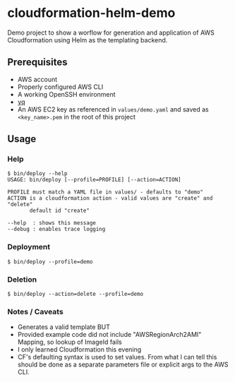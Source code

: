 # cloudformation-helm-demo

Demo project to show a worflow for generation and application of AWS
Cloudformation using Helm as the templating backend.

## Prerequisites

* AWS account
* Properly configured AWS CLI
* A working OpenSSH environment
* [yq](https://github.com/kislyuk/yq)
* An AWS EC2 key as referenced in `values/demo.yaml` and saved as `<key_name>.pem` in the root of this project

## Usage

### Help

```
$ bin/deploy --help
USAGE: bin/deploy [--profile=PROFILE] [--action=ACTION]

PROFILE must match a YAML file in values/ - defaults to "demo"
ACTION is a cloudformation action - valid values are "create" and "delete"
       default id "create"

--help  : shows this message
--debug : enables trace logging
```

### Deployment

```
$ bin/deploy --profile=demo
```

### Deletion

```
$ bin/deploy --action=delete --profile=demo
```

### Notes / Caveats

* Generates a valid template BUT
* Provided example code did not include "AWSRegionArch2AMI" Mapping, so lookup of ImageId fails
* I only learned Cloudformation this evening
* CF's defaulting syntax is used to set values. From what I can tell this should be done as a separate parameters file or explicit args to the AWS CLI.

